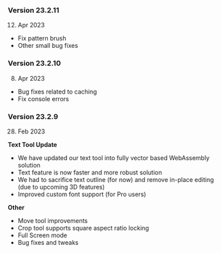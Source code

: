### Version 23.2.11

12. Apr 2023

- Fix pattern brush
- Other small bug fixes

### Version 23.2.10

8. Apr 2023

- Bug fixes related to caching
- Fix console errors

### Version 23.2.9

28. Feb 2023

**Text Tool Update**
- We have updated our text tool into fully vector based WebAssembly solution 
- Text feature is now faster and more robust solution
- We had to sacrifice text outline (for now) and remove in-place editing (due to upcoming 3D features)
- Improved custom font support (for Pro users)

**Other**
- Move tool improvements
- Crop tool supports square aspect ratio locking
- Full Screen mode
- Bug fixes and tweaks
